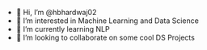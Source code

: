 - 👋 Hi, I’m @hbhardwaj02
- 👀 I’m interested in Machine Learning and Data Science
- 🌱 I’m currently learning NLP
- 💞️ I’m looking to collaborate on some cool DS Projects

<!---
hbhardwaj02/hbhardwaj02 is a ✨ special ✨ repository because its `README.md` (this file) appears on your GitHub profile.
You can click the Preview link to take a look at your changes.
--->

